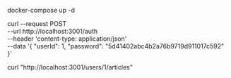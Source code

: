 docker-compose up -d

curl --request POST \
 --url http://localhost:3001/auth \
 --header 'content-type: application/json' \
 --data '{
"userId": 1,
"password": "5d41402abc4b2a76b9719d911017c592"
}'

curl "http://localhost:3001/users/1/articles"
